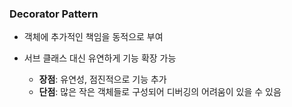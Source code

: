 ### Decorator Pattern
- 객체에 추가적인 책임을 동적으로 부여
- 서브 클래스 대신 유연하게 기능 확장 가능

  - **장점**: 유연성, 점진적으로 기능 추가
  - **단점**: 많은 작은 객체들로 구성되어 디버깅의 어려움이 있을 수 있음
